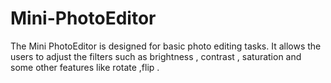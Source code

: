 # Mini-PhotoEditor
The Mini PhotoEditor is designed for basic photo editing tasks.
It allows the users to adjust the filters such as brightness , contrast , saturation and some other features like rotate ,flip .
